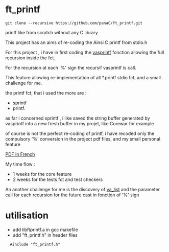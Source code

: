 
# ft_printf

`git clone --recursive https://github.com/panaC/ft_printf.git`

printf like from scratch without any C library

This project has an aims of re-coding the Ainsi C printf from stdio.h

For this project , i have in first coding the [vasprintf](https://linux.die.net/man/3/vasprintf) fonction allowing the full recursion inside the fct.

For the recursion at each '%' sign the recursif vasprintf is call.

This feature allowing re-implementation of all *.printf stdio fct, and a small challenge for me.

the printf fct, that i used the more are :
- sprintf
- printf.

as far i concerned sprintf , i like saved the string buffer generated by vasprintf into a new fresh buffer in my projet, like Corewar for example

of course is not the perfect re-coding of printf, i have recoded only the compulsory '%' conversion in the project pdf files, and my small personal feature 

[PDF in French](https://cdn.intra.42.fr/pdf/pdf/20/ft_printf.pdf)

My time flow : 

- 1 weeks for the core feature
- 2 weeks for the tests fct and test checkers

An another challenge for me is the discovery of [va_list](http://www.cplusplus.com/reference/cstdarg/va_list/) and the parameter call for each recursion for the future cast in fonction of '%' sign

# utilisation

- add libftprintf.a in gcc makefile
- add "ft_printf.h" in header files

```
  #include "ft_printf.h"
  ```
